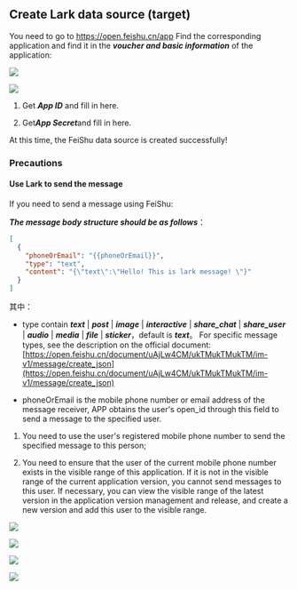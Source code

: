 ## Create Lark data source (target)

You need to go to https://open.feishu.cn/app Find the corresponding application and find it in the ***voucher and basic information*** of the application:

![](https://tapdata-bucket-01.oss-cn-beijing.aliyuncs.com/FeiShu/doc/findApp.PNG)

![](https://tapdata-bucket-01.oss-cn-beijing.aliyuncs.com/FeiShu/doc/appIdAndSecret.PNG)

1. Get ***App ID*** and fill in here.

2. Get***App Secret***and fill in here.

At this time, the FeiShu data source is created successfully!

### Precautions

#### Use Lark to send the message

If you need to send a message using FeiShu:

***The message body structure should be as follows***：
```json
[
  {
    "phoneOrEmail": "{{phoneOrEmail}}",
    "type": "text",
    "content": "{\"text\":\"Hello! This is lark message! \"}"
  }
]
```
其中：

- type contain ***text*** | ***post*** | ***image*** | ***interactive*** | ***share_chat*** | ***share_user*** | ***audio*** | ***media*** | ***file*** | ***sticker***，default is ***text***。
  For specific message types, see the description on the official document: [https://open.feishu.cn/document/uAjLw4CM/ukTMukTMukTM/im-v1/message/create_json](https://open.feishu.cn/document/uAjLw4CM/ukTMukTMukTM/im-v1/message/create_json)

- phoneOrEmail is the mobile phone number or email address of the message receiver, APP obtains the user's open_id through this field to send a message to the specified user.

1. You need to use the user's registered mobile phone number to send the specified message to this person;

2. You need to ensure that the user of the current mobile phone number exists in the visible range of this application. If it is not in the visible range of the current application version, you cannot send messages to this user. If necessary, you can view the visible range of the latest version in the application version management and release, and create a new version and add this user to the visible range.

![](https://tapdata-bucket-01.oss-cn-beijing.aliyuncs.com/FeiShu/doc/version.PNG)

![](https://tapdata-bucket-01.oss-cn-beijing.aliyuncs.com/FeiShu/doc/rang.PNG)

![](https://tapdata-bucket-01.oss-cn-beijing.aliyuncs.com/FeiShu/doc/createdVersion.PNG)

![](https://tapdata-bucket-01.oss-cn-beijing.aliyuncs.com/FeiShu/doc/modifyRang.PNG)